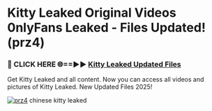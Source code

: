 # Kitty Leaked Original Videos 0nlyFans Leaked - Files Updated! (prz4)

<h3>🔴 CLICK HERE 🌐==►► <a href="https://tinyurl.com/x26r9saj" rel="nofollow">Kitty Leaked Updated Files</a></h3>

Get Kitty Leaked and all content. Now you can access all videos and pictures of Kitty Leaked. New Updated Files 2025!

[![prz4](https://i.imgur.com/LkgZPqh.gif)](https://tinyurl.com/x26r9saj)
chinese kitty leaked